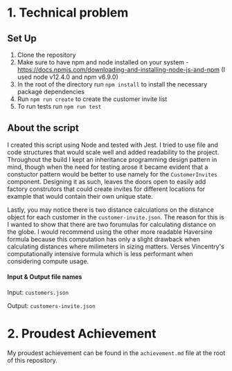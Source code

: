 # 1. Technical problem

## Set Up

1. Clone the repository
2. Make sure to have npm and node installed on your system - https://docs.npmjs.com/downloading-and-installing-node-js-and-npm (I used node v12.4.0 and npm v6.9.0)
3. In the root of the directory run `npm install` to install the necessary package dependencies
4. Run `npm run create` to create the customer invite list
5. To run tests run `npm run test`

## About the script

I created this script using Node and tested with Jest. I tried to use file and code structures that would scale well and added readability to the project. Throughout the build I kept an inheritance programming design pattern in mind, though when the need for testing arose it became evident that a constuctor pattern would be better to use namely for the `CustomerInvites` component. Designing it as such, leaves the doors open to easily add factory construtors that could create invites for different locations for example that would contain their own unique state.

Lastly, you may notice there is two distance calculations on the distance object for each customer in the `customer-invite.json`. The reason for this is I wanted to show that there are two forumulas for calculating distance on the globe. I would recommend using the other more readable Haversine formula because this computation has only a slight drawback when calculating distances where milimeters in sizing matters. Verses Vincentry's computationally intensive formula which is less performant when considering compute usage.

#### Input & Output file names

Input: `customers.json`

Output: `customers-invite.json`

# 2. Proudest Achievement

My proudest achievement can be found in the `achievement.md` file at the root of this repository. 